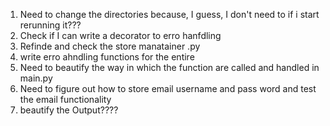 1. Need to change the directories because, I guess, I don't need to if i start rerunning it???
2. Check if I can write a decorator to erro hanfdling
3. Refinde and check the store manatainer .py
4. write erro ahndling functions for the entire
5. Need to beautify the way in which the function are called and handled in main.py 
6. Need to figure out how to store email username and pass word and test the email functionality
7. beautify the Output????